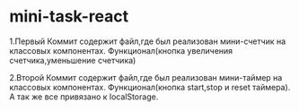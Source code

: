 # mini-task-react
<p>1.Первый Коммит содержит файл,где был реализован мини-счетчик на классовых компонентах.
Функционал(кнопка увеличения счетчика,уменьшение счетчика)</p>
<p>2.Второй Коммит содержит файл,где был реализован мини-таймер на классовых компонентах.
Функционал(кнопка start,stop и reset таймера).
А так же все привязано к localStorage.</p>
